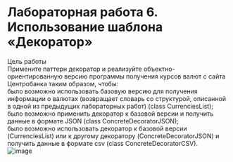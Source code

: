 # Лабораторная работа 6. Использование шаблона «Декоратор»
Цель работы  
Примените паттерн декоратор и реализуйте объектно-ориентированную версию программы получения курсов валют с сайта Центробанка таким образом, чтобы:  
было возможно использовать базовую версию для получения информации о валютах (возвращает словарь со структурой, описанной в одной из предыдущих лабораторных работ) (class CurrenciesList);  
было возможно применить декоратор к базовой версии и получить данные в формате JSON (class ConcreteDecoratorJSON);  
было возможно использовать декоратор к базовой версии (CurrenciesList) или к другому декоратору (ConcreteDecoratorJSON) и получить данные в формате csv (class ConcreteDecoratorCSV).  
![image](https://github.com/user-attachments/assets/aa6f5289-8a41-4e84-b370-74e6e5ccfcfb)
